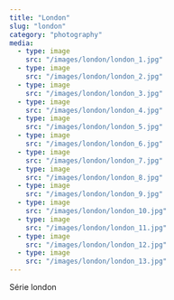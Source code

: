 ```yaml
---
title: "London"
slug: "london"
category: "photography"
media:
  - type: image
    src: "/images/london/london_1.jpg"
  - type: image
    src: "/images/london/london_2.jpg"
  - type: image
    src: "/images/london/london_3.jpg"
  - type: image
    src: "/images/london/london_4.jpg"
  - type: image
    src: "/images/london/london_5.jpg"
  - type: image
    src: "/images/london/london_6.jpg"
  - type: image
    src: "/images/london/london_7.jpg"
  - type: image
    src: "/images/london/london_8.jpg"
  - type: image
    src: "/images/london/london_9.jpg"
  - type: image
    src: "/images/london/london_10.jpg"
  - type: image
    src: "/images/london/london_11.jpg"
  - type: image
    src: "/images/london/london_12.jpg"
  - type: image
    src: "/images/london/london_13.jpg"
---
```

Série london